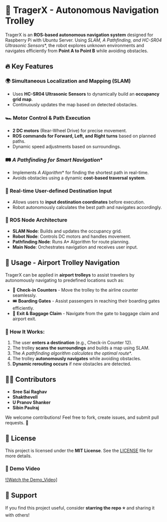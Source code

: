 # 🚀 TragerX - Autonomous Navigation Trolley



TragerX is an **ROS-based autonomous navigation system** designed for Raspberry Pi with Ubuntu Server. Using **SLAM, A* Pathfinding, and HC-SR04 Ultrasonic Sensors**, the robot explores unknown environments and navigates efficiently from **Point A to Point B** while avoiding obstacles. 

## 🔥 Key Features

### 🌍 **Simultaneous Localization and Mapping (SLAM)**
- Uses **HC-SR04 Ultrasonic Sensors** to dynamically build an **occupancy grid map**.
- Continuously updates the map based on detected obstacles.

### 🏎️ **Motor Control & Path Execution**
- **2 DC motors** (Rear-Wheel Drive) for precise movement.
- **ROS commands for Forward, Left, and Right turns** based on planned paths.
- Dynamic speed adjustments based on surroundings.

### 🛤️ **A* Pathfinding for Smart Navigation**
- Implements **A* Algorithm** for finding the shortest path in real-time.
- Avoids obstacles using a dynamic **cost-based traversal system**.

### 🎯 **Real-time User-defined Destination Input**
- Allows users to **input destination coordinates** before execution.
- Robot autonomously calculates the best path and navigates accordingly.

### 🔗 **ROS Node Architecture**
- **SLAM Node**: Builds and updates the occupancy grid.
- **Robot Node**: Controls DC motors and handles movement.
- **Pathfinding Node**: Runs A* Algorithm for route planning.
- **Main Node**: Orchestrates navigation and receives user input.

## 📌 Usage - Airport Trolley Navigation
TragerX can be applied in **airport trolleys** to assist travelers by autonomously navigating to predefined locations such as:
- 🛄 **Check-in Counters** - Move the trolley to the airline counter seamlessly.
- 🎟 **Boarding Gates** - Assist passengers in reaching their boarding gates efficiently.
- 🚪 **Exit & Baggage Claim** - Navigate from the gate to baggage claim and airport exit.

### 🚶 How It Works:
1. The user **enters a destination** (e.g., Check-in Counter 12).
2. The trolley **scans the surroundings** and builds a map using SLAM.
3. The **A* pathfinding algorithm calculates the optimal route**.
4. The trolley **autonomously navigates** while avoiding obstacles.
5. **Dynamic rerouting occurs** if new obstacles are detected.

## 👨‍💻 Contributors
- **Sree Sai Raghav**
- **Shakthevell**
- **U Pranov Shanker**
- **Sibin Paulraj** 

We welcome contributions! Feel free to fork, create issues, and submit pull requests. 🚀

## 📜 License
This project is licensed under the **MIT License**. See the [LICENSE](LICENSE) file for more details.

### 🎥 Demo Video
[![Watch the Demo_Video]](https://drive.google.com/file/d/1kYC7qZnJugHmmbDcFfw0_Zb0wkv_mJqY/view?usp=drive_link)

## 🌟 Support
If you find this project useful, consider **starring the repo ⭐** and sharing it with others!


